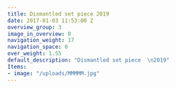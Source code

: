 ```yaml
---
title: Dismantled set piece 2019
date: 2017-01-03 11:53:00 Z
overview_group: 3
image_in_overview: 0
navigation_weight: 17
navigation_space: 0
over_weight: 1.55
default_description: "Dismantled set piece  \n2019"
Items:
- image: "/uploads/MMMMM.jpg"
---
```

